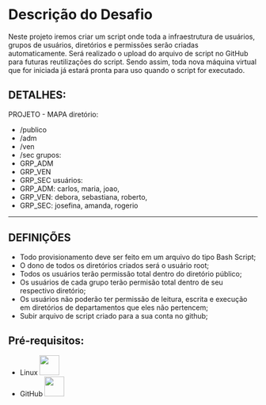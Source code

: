 # Descrição do Desafio
Neste projeto iremos criar um script onde toda a infraestrutura de usuários, grupos de usuários, diretórios e permissões serão criadas automaticamente.
Será realizado o upload do arquivo de script no GitHub para futuras reutilizações do script. Sendo assim, toda nova máquina virtual que for iniciada já estará pronta para uso quando o script for executado.

## DETALHES:
PROJETO - MAPA
diretório:
 - /publico
 - /adm
 - /ven
 - /sec
grupos:
 - GRP_ADM
 - GRP_VEN
 - GRP_SEC
usuários:
 - GRP_ADM: carlos, maria, joao,
 - GRP_VEN: debora, sebastiana, roberto,
 - GRP_SEC: josefina, amanda, rogerio
-------------------------------------------------------------------------------------------
## DEFINIÇÕES
 - Todo provisionamento deve ser feito em um arquivo do tipo Bash Script;
 - O dono de todos os diretórios criados será o usuário root;
 - Todos os usuários terão permissão total dentro do diretório público;
 - Os usuários de cada grupo terão permisão total dentro de seu respectivo diretório;
 - Os usuários não poderão ter permissão de leitura, escrita e execução em diretórios de departamentos que eles não pertencem;
 - Subir arquivo de script criado para a sua conta no github; 

## Pré-requisitos:

- Linux <img src="https://cdn.jsdelivr.net/gh/devicons/devicon/icons/linux/linux-original.svg" width="40" height="40" />
- GitHub <img src="https://cdn.jsdelivr.net/gh/devicons/devicon/icons/github/github-original-wordmark.svg" width="40" height="40" />
